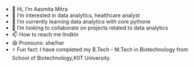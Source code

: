- 👋 Hi, I’m Aasmita Mitra
- 👀 I’m interested in data analytics, healthcare analyst
- 🌱 I’m currently learning data analytics with core pythone
- 💞️ I’m looking to collaborate on projects related to data analytics
- 📫 How to reach me lindkln
- 😄 Pronouns: she/her
- ⚡ Fun fact: I have completed my B.Tech - M.Tech in Biotechnology from School of Biotechnology,KIIT University. 

<!---
Aasmita23/Aasmita23 is a ✨ special ✨ repository because its `README.md` (this file) appears on your GitHub profile.
You can click the Preview link to take a look at your changes.
--->
